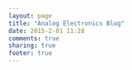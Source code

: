 ```yaml
---
layout: page
title: "Analog Electronics Blog"
date: 2015-2-01 11:28
comments: true
sharing: true
footer: true
---
```

